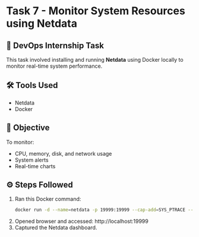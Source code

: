 
# Task 7 - Monitor System Resources using Netdata

## 🚀 DevOps Internship Task

This task involved installing and running **Netdata** using Docker locally to monitor real-time system performance.

## 🛠 Tools Used
- Netdata
- Docker

## 📌 Objective
To monitor:
- CPU, memory, disk, and network usage
- System alerts
- Real-time charts

## ⚙️ Steps Followed

1. Ran this Docker command:
   ```bash
   docker run -d --name=netdata -p 19999:19999 --cap-add=SYS_PTRACE --security-opt apparmor=unconfined netdata/netdata

2. Opened browser and accessed:
   http://localhost:19999
3. Captured the Netdata dashboard.
